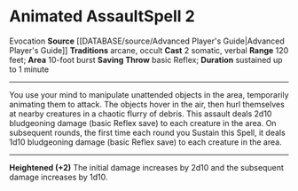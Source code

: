 ﻿---
actions: '[two-actions]'
area: 10-foot burst
component:
- Somatic
- Verbal
duration: sustained up to 1 minute
heighten: '+2'
heighten_level: 2, 4, 6, 8, 10
id: '668'
level: '2'
name: Animated Assault
range: 120 feet
rarity: Common
saving_throw: basicReflex
school: Evocation
source: '[[DATABASE/source/Advanced Player''s Guide|Advanced Player''s Guide]]'
tradition:
- Arcane
- Occult
trait:
- '[[DATABASE/trait/Evocation|Evocation]]'
type: Spell

---
# Animated Assault<span class="item-type">Spell 2</span>

<span class="item-trait">Evocation</span>
**Source** [[DATABASE/source/Advanced Player's Guide|Advanced Player's Guide]] 
**Traditions** arcane, occult
**Cast** <span class="action-icon">2</span> somatic, verbal
**Range** 120 feet; **Area** 10-foot burst
**Saving Throw** basic Reflex; **Duration** sustained up to 1 minute

---
You use your mind to manipulate unattended objects in the area, temporarily animating them to attack. The objects hover in the air, then hurl themselves at nearby creatures in a chaotic flurry of debris. This assault deals 2d10 bludgeoning damage (basic Reflex save) to each creature in the area. On subsequent rounds, the first time each round you Sustain this Spell, it deals 1d10 bludgeoning damage (basic Reflex save) to each creature in the area.

---
**Heightened (+2)** The initial damage increases by 2d10 and the subsequent damage increases by 1d10.